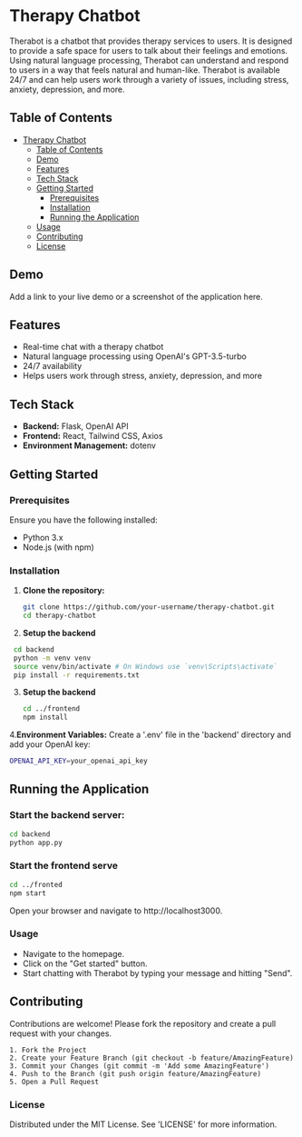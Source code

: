 # Therapy Chatbot

Therabot is a chatbot that provides therapy services to users. It is designed to provide a safe space for users to talk about their feelings and emotions. Using natural language processing, Therabot can understand and respond to users in a way that feels natural and human-like. Therabot is available 24/7 and can help users work through a variety of issues, including stress, anxiety, depression, and more.

## Table of Contents

- [Therapy Chatbot](#therapy-chatbot)
  - [Table of Contents](#table-of-contents)
  - [Demo](#demo)
  - [Features](#features)
  - [Tech Stack](#tech-stack)
  - [Getting Started](#getting-started)
    - [Prerequisites](#prerequisites)
    - [Installation](#installation)
    - [Running the Application](#running-the-application)
  - [Usage](#usage)
  - [Contributing](#contributing)
  - [License](#license)

## Demo

Add a link to your live demo or a screenshot of the application here.

## Features

- Real-time chat with a therapy chatbot
- Natural language processing using OpenAI's GPT-3.5-turbo
- 24/7 availability
- Helps users work through stress, anxiety, depression, and more

## Tech Stack

- **Backend:** Flask, OpenAI API
- **Frontend:** React, Tailwind CSS, Axios
- **Environment Management:** dotenv

## Getting Started

### Prerequisites

Ensure you have the following installed:

- Python 3.x
- Node.js (with npm)

### Installation

1. **Clone the repository:**

   ```sh
   git clone https://github.com/your-username/therapy-chatbot.git
   cd therapy-chatbot
   ```
2. **Setup the backend**
  ```sh
   cd backend
   python -m venv venv
   source venv/bin/activate # On Windows use `venv\Scripts\activate`
   pip install -r requirements.txt
  ```
3. **Setup the backend**
   ```sh
   cd ../frontend
   npm install
   ```
4.**Environment Variables:**
  Create a '.env' file in the 'backend' directory and add your OpenAI key:
  ```sh
  OPENAI_API_KEY=your_openai_api_key
  ```
## Running the Application

### Start the backend server:

```sh
cd backend
python app.py
```

### Start the frontend serve
```sh
cd ../fronted
npm start
```
Open your browser and navigate to http://localhost3000.

### Usage
- Navigate to the homepage.
- Click on the "Get started" button.
- Start chatting with Therabot by typing your message and hitting "Send".

## Contributing
Contributions are welcome! Please fork the repository and create a pull request with your changes.

    1. Fork the Project
    2. Create your Feature Branch (git checkout -b feature/AmazingFeature)
    3. Commit your Changes (git commit -m 'Add some AmazingFeature')
    4. Push to the Branch (git push origin feature/AmazingFeature)
    5. Open a Pull Request
### License
Distributed under the MIT License. See 'LICENSE' for more information.

